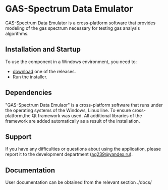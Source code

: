 # GAS-Spectrum Data Emulator


GAS-Spectrum Data Emulator is a cross-platform software that provides modeling of the gas spectrum necessary for testing gas analysis algorithms.

## Installation and Startup

To use the component in a Windows environment, you need to:

-	[download] one of the releases. 
-	Run the installer.

## Dependencies

"GAS-Spectrum Data Emulaor" is a cross-platform software that runs under the operating systems of the Windows, Linux line.
To ensure cross-platform,the Qt framework was used. All additional libraries of the framework are added automatically as a result of the installation.

## Support

If you have any difficulties or questions about using the application, please report it to the development department (ag239@yandex.ru).

## Documentation

User documentation can be obtained from the relevant section ./docs/

[download]: https://github.com/GA239/spector-emulator/releases


